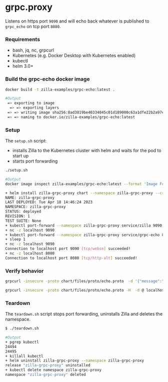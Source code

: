 # grpc.proxy

Listens on https port `9090` and will echo back whatever is published to `grpc_echo` on tcp port `8080`.

### Requirements

- bash, jq, nc, grpcurl
- Kubernetes (e.g. Docker Desktop with Kubernetes enabled)
- kubectl
- helm 3.0+

### Build the grpc-echo docker image

```bash
docker build -t zilla-examples/grpc-echo:latest .
```

```bash
#Output
 => exporting to image
  => => exporting layers
 => => writing image sha256:8ad3819be40334045c01d189000c63a1dfe22b2a97ef376d0c6e56616de132c7 
 => => naming to docker.io/zilla-examples/grpc-echo:latest
```

### Setup

The `setup.sh` script:
- installs Zilla to the Kubernetes cluster with helm and waits for the pod to start up
- starts port forwarding

```bash
./setup.sh
```

```bash
#Output
docker image inspect zilla-examples/grpc-echo:latest --format 'Image Found {{.RepoTags}}'

+ helm install zilla-grpc-proxy chart --namespace zilla-grpc-proxy --create-namespace --wait --timeout 2m
NAME: zilla-grpc-proxy
LAST DEPLOYED: Tue Apr 18 14:46:24 2023
NAMESPACE: zilla-grpc-proxy
STATUS: deployed
REVISION: 1
TEST SUITE: None
+ kubectl port-forward --namespace zilla-grpc-proxy service/zilla 9090
+ nc -z localhost 9090
+ kubectl port-forward --namespace zilla-grpc-proxy service/grpc-echo 8080
+ sleep 1
+ nc -z localhost 9090
Connection to localhost port 9090 [tcp/websm] succeeded!
+ nc -z localhost 8080
Connection to localhost port 8080 [tcp/http-alt] succeeded!
```

### Verify behavior

```bash
grpcurl -insecure -proto chart/files/proto/echo.proto  -d '{"message":"World"}' localhost:9090 example.EchoService.EchoUnary
```

```bash
grpcurl -insecure -proto chart/files/proto/echo.proto -H  -d @ localhost:9090 example.EchoService.EchoStream
```

### Teardown

The `teardown.sh` script stops port forwarding, uninstalls Zilla and deletes the namespace.

```bash
$ ./teardown.sh
```

```bash
#Output
+ pgrep kubectl
24494
24495
+ killall kubectl
+ helm uninstall zilla-grpc-proxy --namespace zilla-grpc-proxy
release "zilla-grpc-proxy" uninstalled
+ kubectl delete namespace zilla-grpc-proxy
namespace "zilla-grpc-proxy" deleted
```
